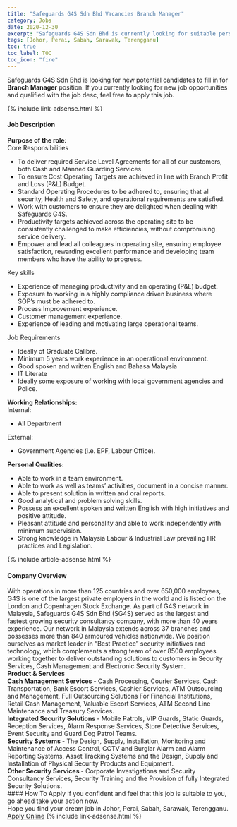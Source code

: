 ```yaml
---
title: "Safeguards G4S Sdn Bhd Vacancies Branch Manager" 
category: Jobs 
date: 2020-12-30 
excerpt: "Safeguards G4S Sdn Bhd is currently looking for suitable person to fill in the Branch Manager which positioned at Johor, Perai, Sabah, Sarawak, Terengganu" 
tags: [Johor, Perai, Sabah, Sarawak, Terengganu] 
toc: true 
toc_label: TOC 
toc_icon: "fire" 
--- 
```


<p>Safeguards G4S Sdn Bhd is looking for new potential candidates to fill in for <b>Branch Manager</b> position. If you currently looking for new job opportunities and qualified with the job desc, feel free to apply this job.
</p>{% include link-adsense.html %} 
<div><div><div><h4>Job Description</h4></div></div><div><div><span><div><div><div><div><strong>Purpose of the role:</strong></div><div>Core Responsibilities</div><ul><li>To deliver required Service Level Agreements for all of our customers, both Cash and Manned Guarding Services.</li><li>To ensure Cost Operating Targets are achieved in line with Branch Profit and Loss (P&amp;L) Budget.</li><li>Standard Operating Procedures to be adhered to, ensuring that all security, Health and Safety, and operational requirements are satisfied.</li><li>Work with customers to ensure they are delighted when dealing with Safeguards G4S.</li><li>Productivity targets achieved across the operating site to be consistently challenged to make efficiencies, without compromising service delivery.</li><li>Empower and lead all colleagues in operating site, ensuring employee satisfaction, rewarding excellent performance and developing team members who have the ability to progress.</li></ul><div>Key skills</div><ul><li>Experience of managing productivity and an operating (P&amp;L) budget.</li><li>Exposure to working in a highly compliance driven business where SOP&#8217;s must be adhered to.</li><li>Process Improvement experience.</li><li>Customer management experience.</li><li>Experience of leading and motivating large operational teams.</li></ul><div>Job Requirements</div><ul><li>Ideally of Graduate Calibre.</li><li>Minimum 5 years work experience in an operational environment.</li><li>Good spoken and written English and Bahasa Malaysia</li><li>IT Literate</li><li>Ideally some exposure of working with local government agencies and Police.</li></ul><div><strong>Working Relationships:</strong></div></div><div><div>Internal:</div><ul><li>All Department</li></ul></div><div><div>External:</div><ul><li>Government Agencies (i.e. EPF, Labour Office).</li></ul><div><strong>Personal Qualities:</strong></div></div><div><ul><li>Able to work in a team environment.</li><li>Able to work as well as teams&#8217; activities, document in a concise manner.</li><li>Able to present solution in written and oral reports.</li><li>Good analytical and problem solving skills.&#160;&#160;</li><li>Possess an excellent spoken and written English with high initiatives and positive attitude.</li><li>Pleasant attitude and personality and able to work independently with minimum supervision.</li><li>Strong knowledge in Malaysia Labour &amp; Industrial Law prevailing HR practices and Legislation.</li></ul></div></div></div></span></div></div></div> 
{% include article-adsense.html %} 
<div><div><div><h4>Company Overview</h4></div></div><div><div><span><div><div>
<div>With operations in more than 125 countries and over 650,000 employees, G4S is one of the largest private employers in the world and is listed on the London and Copenhagen Stock Exchange. As part of G4S network in Malaysia, Safeguards G4S Sdn Bhd (SG4S) served as the largest and fastest growing security consultancy company, with more than 40 years experience. Our network in Malaysia extends across 37 branches and possesses more than 840 armoured vehicles nationwide. We position ourselves as market leader in &#8220;Best Practice&#8221; security initiatives and technology, which complements a strong team of over 8500 employees working together to deliver outstanding solutions to customers in Security Services, Cash Management and Electronic Security System.</div>
</div>
<div><strong>Product &amp; Services</strong></div>
<div>
<div><strong>Cash Management Services </strong>- Cash Processing, Courier Services, Cash Transportation, Bank Escort Services, Cashier Services, ATM Outsourcing and Management, Full Outsourcing Solutions For Financial Institutions, Retail Cash Management, Valuable Escort Services, ATM Second Line Maintenance and Treasury Services.</div>
<div><strong>Integrated&#160;Security Solutions </strong>- Mobile Patrols, VIP Guards, Static Guards, Reception Services, Alarm Response Services, Store Detective Services, Event Security and Guard Dog Patrol Teams.</div>
<div><strong>Security Systems </strong>- The Design, Supply, Installation, Monitoring and Maintenance of Access Control, CCTV and Burglar Alarm and Alarm Reporting Systems, Asset Tracking Systems and the Design, Supply and Installation of Physical Security Products and Equipment.</div>
<div><strong>Other Security Services </strong>- Corporate Investigations and Security Consultancy Services, Security Training and the Provision of fully Integrated Security Solutions.</div>
</div></div></span></div></div></div> 
#### How To Apply 
If you confident and feel that this job is suitable to you, go ahead take your action now. <br/> 
Hope you find your dream job in Johor, Perai, Sabah, Sarawak, Terengganu. <br/> 
<a href="https://www.jobstreet.com.my/en/job/branch-manager-4453212?jobId=jobstreet-my-job-4453212&sectionRank=12&token=0~ae1f7b13-bc91-4131-8492-e9c0a8fbdc58&fr=SRP%20View%20In%20New%20Ta" class="btn btn--info" target="_blank" rel="nofollow noopenner">Apply Online</a> 
{% include link-adsense.html %} 